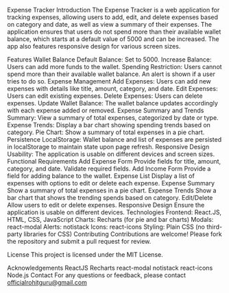 Expense Tracker
Introduction
The Expense Tracker is a web application for tracking expenses, allowing users to add, edit, and delete expenses based on category and date, as well as view a summary of their expenses. The application ensures that users do not spend more than their available wallet balance, which starts at a default value of 5000 and can be increased. The app also features responsive design for various screen sizes.

Features
Wallet Balance
Default Balance: Set to 5000.
Increase Balance: Users can add more funds to the wallet.
Spending Restriction: Users cannot spend more than their available wallet balance. An alert is shown if a user tries to do so.
Expense Management
Add Expenses: Users can add new expenses with details like title, amount, category, and date.
Edit Expenses: Users can edit existing expenses.
Delete Expenses: Users can delete expenses.
Update Wallet Balance: The wallet balance updates accordingly with each expense added or removed.
Expense Summary and Trends
Summary: View a summary of total expenses, categorized by date or type.
Expense Trends: Display a bar chart showing spending trends based on category.
Pie Chart: Show a summary of total expenses in a pie chart.
Persistence
LocalStorage: Wallet balance and list of expenses are persisted in localStorage to maintain state upon page refresh.
Responsive Design
Usability: The application is usable on different devices and screen sizes.
Functional Requirements
Add Expense Form
Provide fields for title, amount, category, and date.
Validate required fields.
Add Income Form
Provide a field for adding balance to the wallet.
Expense List
Display a list of expenses with options to edit or delete each expense.
Expense Summary
Show a summary of total expenses in a pie chart.
Expense Trends
Show a bar chart that shows the trending spends based on category.
Edit/Delete
Allow users to edit or delete expenses.
Responsive Design
Ensure the application is usable on different devices.
Technologies
Frontend: React.JS, HTML, CSS, JavaScript
Charts: Recharts (for pie and bar charts)
Modals: react-modal
Alerts: notistack
Icons: react-icons
Styling: Plain CSS (no third-party libraries for CSS)
Contributing
Contributions are welcome! Please fork the repository and submit a pull request for review.

License
This project is licensed under the MIT License.

Acknowledgements
ReactJS
Recharts
react-modal
notistack
react-icons
Node.js
Contact
For any questions or feedback, please contact officialrohitguru@gmail.com
